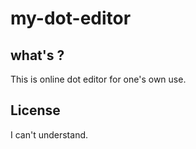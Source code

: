 my-dot-editor
=============

what's ?
--------

This is online dot editor for one's own use.

License
-------

I can't understand.

